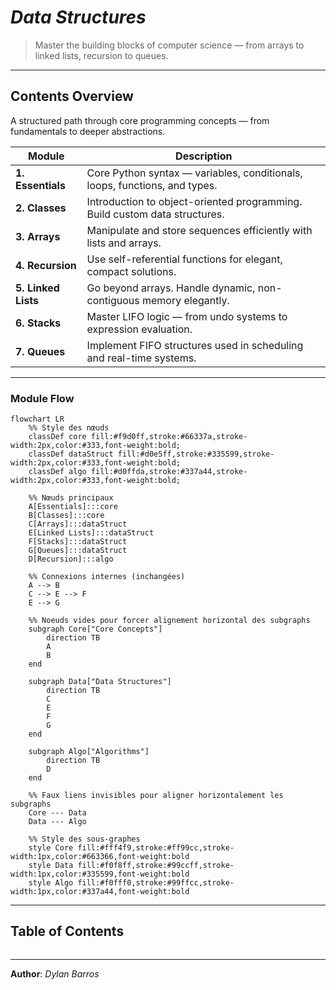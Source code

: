# *Data Structures*

> Master the building blocks of computer science — from arrays to linked lists, recursion to queues.

---

## Contents Overview

A structured path through core programming concepts — from fundamentals to deeper abstractions.

| Module            | Description                                                                 |
|-------------------|-----------------------------------------------------------------------------|
| **1. Essentials** | Core Python syntax — variables, conditionals, loops, functions, and types.  |
| **2. Classes**    | Introduction to object-oriented programming. Build custom data structures.  |
| **3. Arrays**     | Manipulate and store sequences efficiently with lists and arrays.           |
| **4. Recursion**  | Use self-referential functions for elegant, compact solutions.              |
| **5. Linked Lists** | Go beyond arrays. Handle dynamic, non-contiguous memory elegantly.        |
| **6. Stacks**     | Master LIFO logic — from undo systems to expression evaluation.             |
| **7. Queues**     | Implement FIFO structures used in scheduling and real-time systems.         |

---

### Module Flow

```{mermaid}
flowchart LR
    %% Style des nœuds
    classDef core fill:#f9d0ff,stroke:#66337a,stroke-width:2px,color:#333,font-weight:bold;
    classDef dataStruct fill:#d0e5ff,stroke:#335599,stroke-width:2px,color:#333,font-weight:bold;
    classDef algo fill:#d0ffda,stroke:#337a44,stroke-width:2px,color:#333,font-weight:bold;

    %% Nœuds principaux
    A[Essentials]:::core
    B[Classes]:::core
    C[Arrays]:::dataStruct
    E[Linked Lists]:::dataStruct
    F[Stacks]:::dataStruct
    G[Queues]:::dataStruct
    D[Recursion]:::algo

    %% Connexions internes (inchangées)
    A --> B
    C --> E --> F
    E --> G

    %% Noeuds vides pour forcer alignement horizontal des subgraphs
    subgraph Core["Core Concepts"]
        direction TB
        A
        B
    end

    subgraph Data["Data Structures"]
        direction TB
        C
        E
        F
        G
    end

    subgraph Algo["Algorithms"]
        direction TB
        D
    end

    %% Faux liens invisibles pour aligner horizontalement les subgraphs
    Core --- Data
    Data --- Algo

    %% Style des sous-graphes
    style Core fill:#fff4f9,stroke:#ff99cc,stroke-width:1px,color:#663366,font-weight:bold
    style Data fill:#f0f8ff,stroke:#99ccff,stroke-width:1px,color:#335599,font-weight:bold
    style Algo fill:#f0fff0,stroke:#99ffcc,stroke-width:1px,color:#337a44,font-weight:bold

```

---

## Table of Contents

```{tableofcontents}
```

---

**Author**: *Dylan Barros*